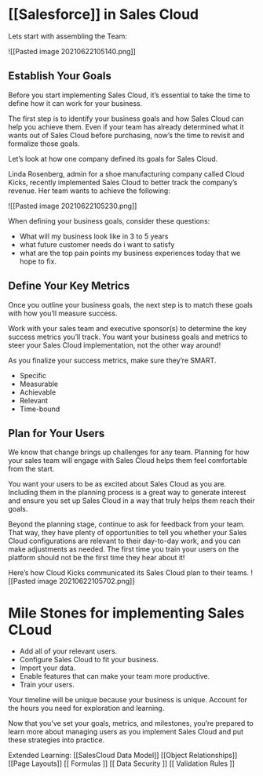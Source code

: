 # [[Salesforce]] in Sales Cloud

Lets start with assembling the Team:

![[Pasted image 20210622105140.png]]

## Establish Your Goals

Before you start implementing Sales Cloud, it’s essential to take the time to define how it can work for your business. 

The first step is to identify your business goals and how Sales Cloud can help you achieve them. Even if your team has already determined what it wants out of Sales Cloud before purchasing, now’s the time to revisit and formalize those goals.

Let’s look at how one company defined its goals for Sales Cloud.

Linda Rosenberg, admin for a shoe manufacturing company called Cloud Kicks, recently implemented Sales Cloud to better track the company’s revenue. Her team wants to achieve the following:

![[Pasted image 20210622105230.png]]

When defining your business goals, consider these questions:
- What will my business look like in 3 to 5 years
- what future customer needs do i want to satisfy
- what are the top pain points my business experiences today that we hope to fix. 

## Define Your Key Metrics 

Once you outline your business goals, the next step is to match these goals with how you’ll measure success. 

Work with your sales team and executive sponsor(s) to determine the key success metrics you’ll track. You want your business goals and metrics to steer your Sales Cloud implementation, not the other way around!

As you finalize your success metrics, make sure they’re SMART.

-   Specific
-   Measurable
-   Achievable
-   Relevant
-   Time-bound


## Plan for Your Users

We know that change brings up challenges for any team. Planning for how your sales team will engage with Sales Cloud helps them feel comfortable from the start. 

You want your users to be as excited about Sales Cloud as you are. Including them in the planning process is a great way to generate interest and ensure you set up Sales Cloud in a way that truly helps them reach their goals.

Beyond the planning stage, continue to ask for feedback from your team. That way, they have plenty of opportunities to tell you whether your Sales Cloud configurations are relevant to their day-to-day work, and you can make adjustments as needed. The first time you train your users on the platform should not be the first time they hear about it!

Here’s how Cloud Kicks communicated its Sales Cloud plan to their teams.
![[Pasted image 20210622105702.png]]

# Mile Stones for implementing Sales CLoud
-   Add all of your relevant users.
-   Configure Sales Cloud to fit your business.
-   Import your data.
-   Enable features that can make your team more productive.
-   Train your users.

Your timeline will be unique because your business is unique. Account for the hours you need for exploration and learning.

Now that you’ve set your goals, metrics, and milestones, you’re prepared to learn more about managing users as you implement Sales Cloud and put these strategies into practice.


Extended Learning:
[[SalesCloud Data Model]]
[[Object Relationships]]
[[Page Layouts]]
[[ Formulas ]]
[[ Data Security ]]
[[ Validation Rules ]]